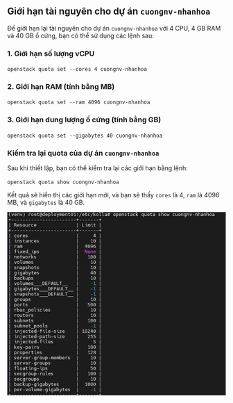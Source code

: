 ## Giới hạn tài nguyên cho dự án `cuongnv-nhanhoa`

Để giới hạn lại tài nguyên cho dự án `cuongnv-nhanhoa` với 4 CPU, 4 GB RAM và 40 GB ổ cứng, bạn có thể sử dụng các lệnh sau:

### 1. Giới hạn số lượng vCPU

`openstack quota set --cores 4 cuongnv-nhanhoa`

### 2. Giới hạn RAM (tính bằng MB)

`openstack quota set --ram 4096 cuongnv-nhanhoa`

### 3. Giới hạn dung lượng ổ cứng (tính bằng GB)

`openstack quota set --gigabytes 40 cuongnv-nhanhoa`

### Kiểm tra lại quota của dự án `cuongnv-nhanhoa`

Sau khi thiết lập, bạn có thể kiểm tra lại các giới hạn bằng lệnh:

`openstack quota show cuongnv-nhanhoa`

Kết quả sẽ hiển thị các giới hạn mới, và bạn sẽ thấy `cores` là 4, `ram` là 4096 MB, và `gigabytes` là 40 GB.

![Command Prompt](https://github.com/cuongnvvietis/NhanHoa/blob/main/Docs/Picture/Openstack/Screenshot_117.png)
